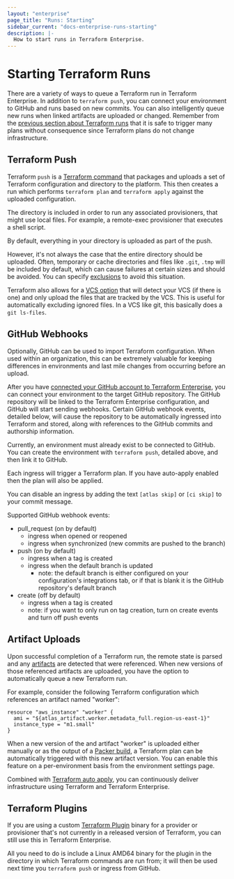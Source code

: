 ```yaml
---
layout: "enterprise"
page_title: "Runs: Starting"
sidebar_current: "docs-enterprise-runs-starting"
description: |-
  How to start runs in Terraform Enterprise.
---
```



# Starting Terraform Runs

There are a variety of ways to queue a Terraform run in Terraform Enterprise. In addition to
`terraform push`, you can connect your environment
to GitHub and runs based on new commits. You can
also intelligently queue new runs when linked artifacts are uploaded or changed.
Remember from the [previous section about Terraform runs](/docs/enterprise/runs)
that it is safe to trigger many plans without consequence since Terraform plans
do not change infrastructure.


## Terraform Push

Terraform `push` is a [Terraform command](https://terraform.io/docs/commands/push.html)
that packages and uploads a set of Terraform configuration and directory to the platform. This then creates a run
which performs `terraform plan` and `terraform apply` against the uploaded
configuration.

The directory is included in order to run any associated provisioners,
that might use local files. For example, a remote-exec provisioner
that executes a shell script.

By default, everything in your directory is uploaded as part of the push.

However, it's not always the case that the entire directory should be uploaded. Often,
temporary or cache directories and files like `.git`, `.tmp` will be included by default, which
can cause failures at certain sizes and should be avoided. You can
specify [exclusions](https://terraform.io/docs/commands/push.html) to avoid this situation.

Terraform also allows for a [VCS option](https://terraform.io/docs/commands/push.html#_vcs_true)
that will detect your VCS (if there is one) and only upload the files that are tracked by the VCS. This is
useful for automatically excluding ignored files. In a VCS like git, this
basically does a `git ls-files`.


## GitHub Webhooks

Optionally, GitHub can be used to import Terraform configuration. When used
within an organization, this can be extremely valuable for keeping differences
in environments and last mile changes from occurring before an upload.

After you have [connected your GitHub account to Terraform Enterprise](/docs/enterprise/vcs/github.html),
you can connect your environment to the target
GitHub repository. The GitHub repository will be linked to the Terraform Enterprise
configuration, and GitHub will start sending webhooks. Certain
GitHub webhook events, detailed below, will cause the repository to be
automatically ingressed into Terraform and stored, along with references to the
GitHub commits and authorship information.

Currently, an environment must already exist to be connected to GitHub. You can
create the environment with `terraform push`, detailed above, and then link it
to GitHub.

Each ingress will trigger a Terraform plan. If you have auto-apply enabled then
the plan will also be applied.

You can disable an ingress by adding the text `[atlas skip]` or `[ci skip]` to
your commit message.

Supported GitHub webhook events:

- pull_request (on by default)
  - ingress when opened or reopened
  - ingress when synchronized (new commits are pushed to the branch)
- push (on by default)
  - ingress when a tag is created
  - ingress when the default branch is updated
    - note: the default branch is either configured on your configuration's
      integrations tab, or if that is blank it is the GitHub
      repository's default branch
- create (off by default)
  - ingress when a tag is created
  - note: if you want to only run on tag creation, turn on create events and
    turn off push events

## Artifact Uploads

Upon successful completion of a Terraform run, the remote state is parsed and
any [artifacts](/docs/enterprise/artifacts/artifact-provider.html) are detected that
were referenced. When new versions of those referenced artifacts are uploaded, you have the option to automatically queue a new Terraform run.

For example, consider the following Terraform configuration which references an
artifact named "worker":

    resource "aws_instance" "worker" {
      ami = "${atlas_artifact.worker.metadata_full.region-us-east-1}"
      instance_type = "m1.small"
    }

When a new version of the and artifact "worker" is uploaded either manually
or as the output of a [Packer build](/docs/enterprise/packer/builds/starting.html), a Terraform plan can be automatically triggered with this new artifact version.
You can enable this feature on a per-environment basis from the
environment settings page.

Combined with
[Terraform auto apply](/docs/enterprise/runs/automatic-applies.html), you can
continuously deliver infrastructure using Terraform and Terraform Enterprise.

## Terraform Plugins

If you are using a custom [Terraform Plugin](https://www.terraform.io/docs/plugins/index.html)
binary for a provider or provisioner that's not currently in a released
version of Terraform, you can still use this in Terraform Enterprise.

All you need to do is include a Linux AMD64 binary for the plugin in the
directory in which Terraform commands are run from; it will then be used next time you `terraform push` or ingress from GitHub.
